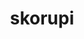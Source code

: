 ---
id: 451
title: skorupi
types: [poison,bug]
image: https://raw.githubusercontent.com/PokeAPI/sprites/master/sprites/pokemon/451.png
---